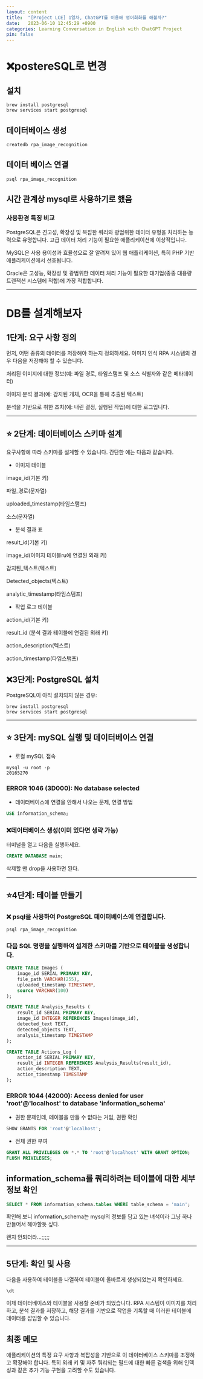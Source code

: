 ```yaml
---
layout: content
title:  "[Project LCE] 1일차, ChatGPT를 이용해 영어회화를 해볼까?"
date:   2023-06-10 12:45:29 +0900
categories: Learning Conversation in English with ChatGPT Project
pin: false
---
```



# ❌postereSQL로 변경
## 설치
```
brew install postgresql
brew services start postgresql
```

## 데이터베이스 생성
```
createdb rpa_image_recognition
```

## 데이터 베이스 연결
```
psql rpa_image_recognition
```


## 시간 관계상 mysql로 사용하기로 했음
### 사용환경 특징 비교
PostgreSQL은 견고성, 확장성 및 복잡한 쿼리와 광범위한 데이터 유형을 처리하는 능력으로 유명합니다. 고급 데이터 처리 기능이 필요한 애플리케이션에 이상적입니다.

MySQL은 사용 용이성과 효율성으로 잘 알려져 있어 웹 애플리케이션, 특히 PHP 기반 애플리케이션에서 선호됩니다.

Oracle은 고성능, 확장성 및 광범위한 데이터 처리 기능이 필요한 대기업(종종 대용량 트랜잭션 시스템에 적합)에 가장 적합합니다.




----



# DB를 설계해보자
## 1단계: 요구 사항 정의
먼저, 어떤 종류의 데이터를 저장해야 하는지 정의하세요. 이미지 인식 RPA 시스템의 경우 다음을 저장해야 할 수 있습니다.

처리된 이미지에 대한 정보(예: 파일 경로, 타임스탬프 및 소스 식별자와 같은 메타데이터)

이미지 분석 결과(예: 감지된 개체, OCR을 통해 추출된 텍스트)

분석을 기반으로 취한 조치(예: 내린 결정, 실행된 작업)에 대한 로그입니다.




----




## ⭐️ 2단계: 데이터베이스 스키마 설계
요구사항에 따라 스키마를 설계할 수 있습니다. 간단한 예는 다음과 같습니다.


- 이미지 테이블

image_id(기본 키)

파일_경로(문자열)

uploaded_timestamp(타임스탬프)

소스(문자열)



- 분석 결과 표

result_id(기본 키)

image_id(이미지 테이블ru에 연결된 외래 키)

감지된_텍스트(텍스트)

Detected_objects(텍스트)

analytic_timestamp(타임스탬프)



- 작업 로그 테이블

action_id(기본 키)

result_id (분석 결과 테이블에 연결된 외래 키)

action_description(텍스트)

action_timestamp(타임스탬프)



## ❌3단계: PostgreSQL 설치
PostgreSQL이 아직 설치되지 않은 경우:
```
brew install postgresql
brew services start postgresql
```




----


## ⭐️ 3단계: mySQL 실행 및 데이터베이스 연결
- 로컬 mySQL 접속
```
mysql -u root -p
20165270
```

### ERROR 1046 (3D000): No database selected
- 데이터베이스에 연결을 안해서 나오는 문제, 연결 방법

```sql
USE information_schema;
```


### ❌데이터베이스 생성(이미 있다면 생략 가능)
터미널을 열고 다음을 실행하세요.

```sql
CREATE DATABASE main;
```

삭제할 땐 drop을 사용하면 된다.

----




## ⭐️4단계: 테이블 만들기
### ❌ psql을 사용하여 PostgreSQL 데이터베이스에 연결합니다.

```
psql rpa_image_recognition
```

### 다음 SQL 명령을 실행하여 설계한 스키마를 기반으로 테이블을 생성합니다.


```sql
CREATE TABLE Images (
    image_id SERIAL PRIMARY KEY,
    file_path VARCHAR(255),
    uploaded_timestamp TIMESTAMP,
    source VARCHAR(100)
);

CREATE TABLE Analysis_Results (
    result_id SERIAL PRIMARY KEY,
    image_id INTEGER REFERENCES Images(image_id),
    detected_text TEXT,
    detected_objects TEXT,
    analysis_timestamp TIMESTAMP
);

CREATE TABLE Actions_Log (
    action_id SERIAL PRIMARY KEY,
    result_id INTEGER REFERENCES Analysis_Results(result_id),
    action_description TEXT,
    action_timestamp TIMESTAMP
);
```


### ERROR 1044 (42000): Access denied for user 'root'@'localhost' to database 'information_schema'
- 권한 문제인데, 테이블을 만들 수 없다는 거임, 권환 확인
```sql
SHOW GRANTS FOR 'root'@'localhost';
```

- 전체 권한 부여
```sql
GRANT ALL PRIVILEGES ON *.* TO 'root'@'localhost' WITH GRANT OPTION;
FLUSH PRIVILEGES;
```


## information_schema를 쿼리하려는 테이블에 대한 세부정보 확인
```sql
SELECT * FROM information_schema.tables WHERE table_schema = 'main';
```

확인해 보니 information_schema는 mysql의 정보를 담고 있는 녀석이라 그냥 하나 만들어서 해야할듯 싶다.

왠지 안되더라...;;;;;



----



## 5단계: 확인 및 사용
다음을 사용하여 테이블을 나열하여 테이블이 올바르게 생성되었는지 확인하세요.
```
\dt
```

이제 데이터베이스와 테이블을 사용할 준비가 되었습니다. RPA 시스템이 이미지를 처리하고, 분석 결과를 저장하고, 해당 결과를 기반으로 작업을 기록할 때 이러한 테이블에 데이터를 삽입할 수 있습니다.

## 최종 메모
애플리케이션의 특정 요구 사항과 복잡성을 기반으로 이 데이터베이스 스키마를 조정하고 확장해야 합니다. 특히 외래 키 및 자주 쿼리되는 필드에 대한 빠른 검색을 위해 인덱싱과 같은 추가 기능 구현을 고려할 수도 있습니다.


